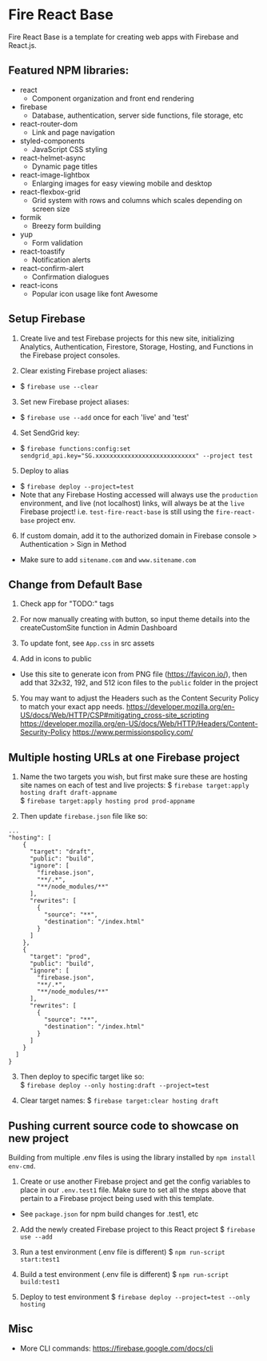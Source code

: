 # Fire React Base
Fire React Base is a template for creating web apps with Firebase and React.js.

## Featured NPM libraries:
* react 
    * Component organization and front end rendering
* firebase
    * Database, authentication, server side functions, file storage, etc
* react-router-dom
    * Link and page navigation
* styled-components
    * JavaScript CSS styling
* react-helmet-async
    * Dynamic page titles
* react-image-lightbox
    * Enlarging images for easy viewing mobile and desktop
* react-flexbox-grid
    * Grid system with rows and columns which scales depending on screen size
* formik
    * Breezy form building
* yup
    * Form validation
* react-toastify
    * Notification alerts
* react-confirm-alert
    * Confirmation dialogues
* react-icons
    * Popular icon usage like font Awesome

## Setup Firebase
1. Create live and test Firebase projects for this new site, initializing Analytics, Authentication, Firestore, Storage, Hosting, and Functions in the Firebase project consoles.

2. Clear existing Firebase project aliases:
- $ `firebase use --clear`

3. Set new Firebase project aliases:
- $ `firebase use --add` once for each 'live' and 'test'

4. Set SendGrid key:
- $ `firebase functions:config:set sendgrid_api.key="SG.xxxxxxxxxxxxxxxxxxxxxxxxxxxx" --project test` 

5. Deploy to alias
- $ `firebase deploy --project=test`
- Note that any Firebase Hosting accessed will always use the `production` environment, and live (not localhost) links, will always be at the `live` Firebase project! i.e. `test-fire-react-base` is still using the `fire-react-base` project env.

6. If custom domain, add it to the authorized domain in Firebase console > Authentication > Sign in Method 
- Make sure to add `sitename.com` and `www.sitename.com`

## Change from Default Base
1. Check app for "TODO:" tags

2. For now manually creating with button, so input theme details into the createCustomSite function in Admin Dashboard

3. To update font, see `App.css` in src assets

4. Add in icons to public 
- Use this site to generate icon from PNG file (https://favicon.io/), then add that 32x32, 192, and 512 icon files to the `public` folder in the project

5. You may want to adjust the Headers such as the Content Security Policy to match your exact app needs.
https://developer.mozilla.org/en-US/docs/Web/HTTP/CSP#mitigating_cross-site_scripting
https://developer.mozilla.org/en-US/docs/Web/HTTP/Headers/Content-Security-Policy
https://www.permissionspolicy.com/

## Multiple hosting URLs at one Firebase project
1. Name the two targets you wish, but first make sure these are hosting site names on each of test and live projects:
 $ `firebase target:apply hosting draft draft-appname`  
 $ `firebase target:apply hosting prod prod-appname`  
 
2. Then update `firebase.json` file like so:  
```
...
"hosting": [
    {
      "target": "draft",
      "public": "build",
      "ignore": [
        "firebase.json",
        "**/.*",
        "**/node_modules/**"
      ],
      "rewrites": [
        {
          "source": "**",
          "destination": "/index.html"
        }
      ]
    },
    {
      "target": "prod",
      "public": "build",
      "ignore": [
        "firebase.json",
        "**/.*",
        "**/node_modules/**"
      ],
      "rewrites": [
        {
          "source": "**",
          "destination": "/index.html"
        }
      ]
    }
  ]
}

```  

3. Then deploy to specific target like so:  
 $ `firebase deploy --only hosting:draft --project=test`

4. Clear target names:
 $ `firebase target:clear hosting draft`

## Pushing current source code to showcase on new project
Building from multiple .env files is using the library installed by `npm install env-cmd`.

1. Create or use another Firebase project and get the config variables to place in our `.env.test1` file. Make sure to set all the steps above that pertain to a Firebase project being used with this template.
- See `package.json` for npm build changes for .test1, etc

2. Add the newly created Firebase project to this React project
 $ `firebase use --add`

3. Run a test environment (.env file is different)
 $ `npm run-script start:test1` 

4. Build a test environment (.env file is different)
 $ `npm run-script build:test1` 

4. Deploy to test environment
 $ `firebase deploy --project=test --only hosting`

## Misc
- More CLI commands: https://firebase.google.com/docs/cli